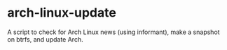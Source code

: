 # arch-linux-update
A script to check for Arch Linux news (using informant), make a snapshot on btrfs, and update Arch.
